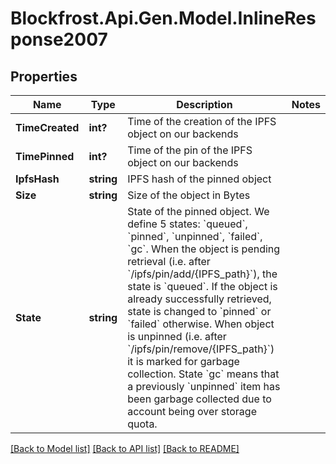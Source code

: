 # Blockfrost.Api.Gen.Model.InlineResponse2007
## Properties

Name | Type | Description | Notes
------------ | ------------- | ------------- | -------------
**TimeCreated** | **int?** | Time of the creation of the IPFS object on our backends | 
**TimePinned** | **int?** | Time of the pin of the IPFS object on our backends | 
**IpfsHash** | **string** | IPFS hash of the pinned object | 
**Size** | **string** | Size of the object in Bytes | 
**State** | **string** | State of the pinned object. We define 5 states: &#x60;queued&#x60;, &#x60;pinned&#x60;, &#x60;unpinned&#x60;, &#x60;failed&#x60;, &#x60;gc&#x60;. When the object is pending retrieval (i.e. after &#x60;/ipfs/pin/add/{IPFS_path}&#x60;), the state is &#x60;queued&#x60;. If the object is already successfully retrieved, state is changed to &#x60;pinned&#x60; or &#x60;failed&#x60; otherwise. When object is unpinned (i.e. after &#x60;/ipfs/pin/remove/{IPFS_path}&#x60;) it is marked for garbage collection. State &#x60;gc&#x60; means that a previously &#x60;unpinned&#x60; item has been garbage collected due to account being over storage quota.  | 

[[Back to Model list]](../README.md#documentation-for-models) [[Back to API list]](../README.md#documentation-for-api-endpoints) [[Back to README]](../README.md)

